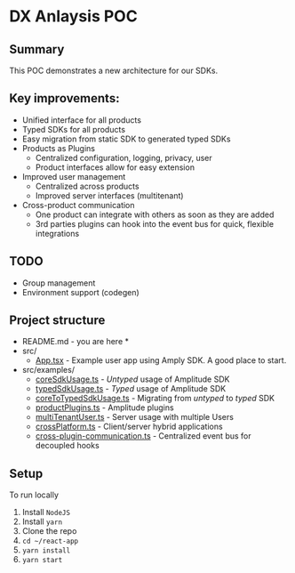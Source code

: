 # DX Anlaysis POC

## Summary
This POC demonstrates a new architecture for our SDKs.

## Key improvements:
* Unified interface for all products
* Typed SDKs for all products
* Easy migration from static SDK to generated typed SDKs
* Products as Plugins
  * Centralized configuration, logging, privacy, user
  * Product interfaces allow for easy extension
* Improved user management
  * Centralized across products
  * Improved server interfaces (multitenant)
* Cross-product communication
  * One product can integrate with others as soon as they are added
  * 3rd parties plugins can hook into the event bus for quick, flexible integrations

## TODO
* Group management
* Environment support (codegen)

## Project structure
* README.md - you are here *
* src/
  * [App.tsx](src/App.tsx) - Example user app using Amply SDK. A good place to start.
* src/examples/
  * [coreSdkUsage.ts](src/examples/coreSdkUsage.ts) - *Untyped* usage of Amplitude SDK
  * [typedSdkUsage.ts](src/examples/typedSdkUsage.ts) - *Typed* usage of Amplitude SDK
  * [coreToTypedSdkUsage.ts](src/examples/coreToTypedSdkUsage.ts) - Migrating from *untyped* to *typed* SDK
  * [productPlugins.ts](src/examples/productPlugins.ts) - Amplitude plugins
  * [multiTenantUser.ts](src/examples/multiTenantUser.ts) - Server usage with multiple Users
  * [crossPlatform.ts](src/examples/crossPlatform.ts) - Client/server hybrid applications
  * [cross-plugin-communication.ts](src/examples/cross-plugin-communication.ts) - Centralized event bus for decoupled hooks

## Setup
To run locally
1. Install `NodeJS`
2. Install `yarn`
3. Clone the repo
4. `cd ~/react-app`
5. `yarn install`
6. `yarn start`
